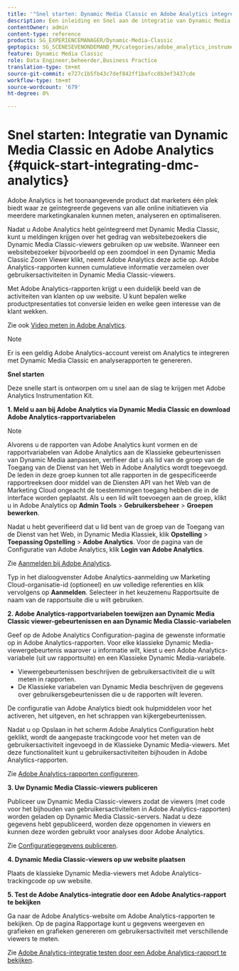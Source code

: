 ```yaml
---
title: '"Snel starten: Dynamic Media Classic en Adobe Analytics integreren"'
description: Een inleiding en Snel aan de integratie van Dynamic Media Classic en Adobe Analytics om u te helpen snel aan de slag te gaan.
contentOwner: admin
content-type: reference
products: SG_EXPERIENCEMANAGER/Dynamic-Media-Classic
geptopics: SG_SCENESEVENONDEMAND_PK/categories/adobe_analytics_instrumentation_kit
feature: Dynamic Media Classic
role: Data Engineer,beheerder,Business Practice
translation-type: tm+mt
source-git-commit: e727c1b5fb43c7def842ff1bafcc8b3ef3437cde
workflow-type: tm+mt
source-wordcount: '679'
ht-degree: 0%

---
```



# Snel starten: Integratie van Dynamic Media Classic en Adobe Analytics {#quick-start-integrating-dmc-analytics}

Adobe Analytics is het toonaangevende product dat marketers één plek biedt waar ze geïntegreerde gegevens van alle online initiatieven via meerdere marketingkanalen kunnen meten, analyseren en optimaliseren.

Nadat u Adobe Analytics hebt geïntegreerd met Dynamic Media Classic, kunt u meldingen krijgen over het gedrag van websitebezoekers die Dynamic Media Classic-viewers gebruiken op uw website. Wanneer een websitebezoeker bijvoorbeeld op een zoomdoel in een Dynamic Media Classic Zoom Viewer klikt, neemt Adobe Analytics deze actie op. Adobe Analytics-rapporten kunnen cumulatieve informatie verzamelen over gebruikersactiviteiten in Dynamic Media Classic-viewers.

Met Adobe Analytics-rapporten krijgt u een duidelijk beeld van de activiteiten van klanten op uw website. U kunt bepalen welke productpresentaties tot conversie leiden en welke geen interesse van de klant wekken.

Zie ook [Video meten in Adobe Analytics](https://experienceleague.adobe.com/docs/media-analytics/using/media-overview.html).

>[!NOTE]
>
>Er is een geldig Adobe Analytics-account vereist om Analytics te integreren met Dynamic Media Classic en analyserapporten te genereren.

**Snel starten**

Deze snelle start is ontworpen om u snel aan de slag te krijgen met Adobe Analytics Instrumentation Kit.

**1. Meld u aan bij Adobe Analytics via Dynamic Media Classic en download Adobe Analytics-rapportvariabelen**

>[!NOTE]
>
>Alvorens u de rapporten van Adobe Analytics kunt vormen en de rapportvariabelen van Adobe Analytics aan de Klassieke gebeurtenissen van Dynamic Media aanpassen, verifieer dat u als lid van de groep van de Toegang van de Dienst van het Web in Adobe Analytics wordt toegevoegd. De leden in deze groep kunnen tot alle rapporten in de gespecificeerde rapportreeksen door middel van de Diensten API van het Web van de Marketing Cloud ongeacht de toestemmingen toegang hebben die in de interface worden geplaatst. Als u een lid wilt toevoegen aan de groep, klikt u in Adobe Analytics op **Admin Tools** > **Gebruikersbeheer** > **Groepen bewerken**.

Nadat u hebt geverifieerd dat u lid bent van de groep van de Toegang van de Dienst van het Web, in Dynamic Media Klassiek, klik **Opstelling** > **Toepassing Opstelling** > **Adobe Analytics**. Voor de pagina van de Configuratie van Adobe Analytics, klik **Login van Adobe Analytics**.

Zie [Aanmelden bij Adobe Analytics](log-analytics.md#log_in_to_adobe_analytics).

Typ in het dialoogvenster Adobe Analytics-aanmelding uw Marketing Cloud-organisatie-id (optioneel) en uw volledige referenties en klik vervolgens op **Aanmelden**. Selecteer in het keuzemenu Rapportsuite de naam van de rapportsuite die u wilt gebruiken.

**2. Adobe Analytics-rapportvariabelen toewijzen aan Dynamic Media Classic viewer-gebeurtenissen en aan Dynamic Media Classic-variabelen**

Geef op de Adobe Analytics Configuration-pagina de gewenste informatie op in Adobe Analytics-rapporten. Voor elke klassieke Dynamic Media-viewergebeurtenis waarover u informatie wilt, kiest u een Adobe Analytics-variabele (uit uw rapportsuite) en een Klassieke Dynamic Media-variabele.

* Viewergebeurtenissen beschrijven de gebruikersactiviteit die u wilt meten in rapporten.
* De Klassieke variabelen van Dynamic Media beschrijven de gegevens over gebruikersgebeurtenissen die u de rapporten wilt leveren.

De configuratie van Adobe Analytics biedt ook hulpmiddelen voor het activeren, het uitgeven, en het schrappen van kijkergebeurtenissen.

Nadat u op Opslaan in het scherm Adobe Analytics Configuration hebt geklikt, wordt de aangepaste trackingcode voor het meten van de gebruikersactiviteit ingevoegd in de Klassieke Dynamic Media-viewers. Met deze functionaliteit kunt u gebruikersactiviteiten bijhouden in Adobe Analytics-rapporten.

Zie [Adobe Analytics-rapporten configureren](configuring-analytics-reports.md#configuring_adobe_analytics_reports).

**3. Uw Dynamic Media Classic-viewers publiceren**

Publiceer uw Dynamic Media Classic-viewers zodat de viewers (met code voor het bijhouden van gebruikersactiviteiten in Adobe Analytics-rapporten) worden geladen op Dynamic Media Classic-servers. Nadat u deze gegevens hebt gepubliceerd, worden deze opgenomen in viewers en kunnen deze worden gebruikt voor analyses door Adobe Analytics.

Zie [Configuratiegegevens publiceren](publishing-analytics-configuration-information.md#publishing_adobe_analytics_configuration_information).

**4. Dynamic Media Classic-viewers op uw website plaatsen**

Plaats de klassieke Dynamic Media-viewers met Adobe Analytics-trackingcode op uw website.

**5. Test de Adobe Analytics-integratie door een Adobe Analytics-rapport te bekijken**

Ga naar de Adobe Analytics-website om Adobe Analytics-rapporten te bekijken. Op de pagina Rapportage kunt u gegevens weergeven en grafieken en grafieken genereren om gebruikersactiviteit met verschillende viewers te meten.

Zie [Adobe Analytics-integratie testen door een Adobe Analytics-rapport te bekijken](testing-integration-viewing-analytics-report.md#testing_the_integration_by_viewing_an_adobe_analytics_report).
